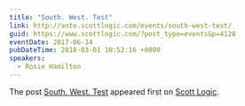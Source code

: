 ```yaml
---
title: "South. West. Test"
link: http://ante.scottlogic.com/events/south-west-test/
guid: https://www.scottlogic.com/?post_type=events&p=4128
eventDate: 2017-06-14
pubDateTime: 2018-03-01 10:52:16 +0000
speakers:
  - Rosie Hamilton
---
```


<p>The post <a rel="nofollow" href="http://ante.scottlogic.com/events/south-west-test/">South. West. Test</a> appeared first on <a rel="nofollow" href="http://ante.scottlogic.com">Scott Logic</a>.</p>